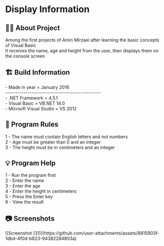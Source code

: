 # Display Information

<h2> 👨‍💻 About Project</h2>
Among the first projects of Amin Mirzaei after learning the basic concepts of Visual Basic <br />
It receives the name, age and height from the user, then displays them on the console screen <br />


<h2> 🏗 Build Information</h2>
- Made in year = January 2016 <br />
----------------------------------------------- <br />
- .NET Framework =  4.5.1 <br />
- Visual Basic = VB.NET 14.0 <br />
- Micrsoft Visual Studio = VS 2012 <br />

<h2> 📜 Program Rules</h2>
1 - The name must contain English letters and not numbers <br />
2 - Age must be greater than 0 and an integer <br />
3 - The height must be in centimeters and an integer <br />

<h2> 💡 Program Help</h2>
1 - Run the program first<br />
2 - Enter the name<br />
3 - Enter the age<br />
4 - Enter the height in centimeters <br />
5 - Press the Enter key <br />
6 - View the result

<h2>📷 Screenshots</h2>
![Screenshot (31)](https://github.com/user-attachments/assets/8815903f-1dbd-4f0d-b823-94382284803a)
